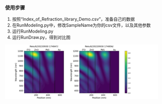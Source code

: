 ### 使用步骤

1. 按照“Index_of_Refraction_library_Demo.csv”，准备自己的数据
2. 在RunModeling.py中，修改SampleName为你的csv文件，以及其他参数
2. 运行RunModeling.py
2. 运行RunDraw.py，得到对比图
<img src="/Example_OpticalModeling_Figures/Efield.jpg" width="600" >
